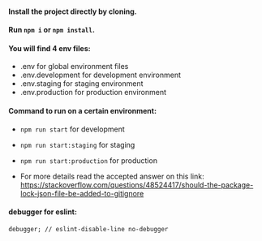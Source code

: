 #### Install the project directly by cloning.

#### Run `npm i` or `npm install`.

#### You will find 4 env files:

- .env for global environment files
- .env.development for development environment
- .env.staging for staging environment
- .env.production for production environment

#### Command to run on a certain environment:

- `npm run start` for development
- `npm run start:staging` for staging
- `npm run start:production` for production

- For more details read the accepted answer on this link: https://stackoverflow.com/questions/48524417/should-the-package-lock-json-file-be-added-to-gitignore

#### debugger for eslint:

    debugger; // eslint-disable-line no-debugger
